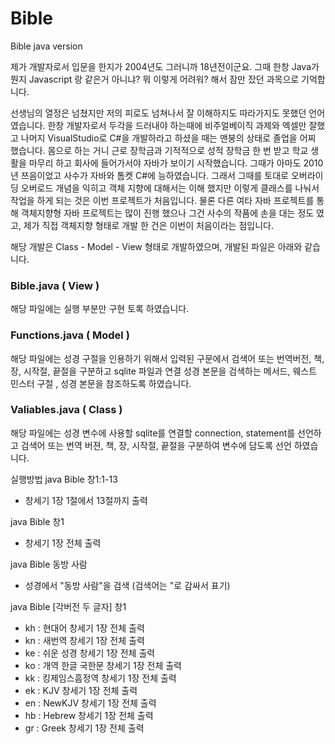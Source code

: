 # Bible
Bible java version

제가 개발자로서 입문을 한지가 2004년도 그러니까 18년전이군요. 그때 한창 Java가 뭔지 Javascript 랑 같은거 아니냐? 뭐 이렇게 어려워? 해서 잠만 잤던 과목으로 기억합니다. 

선생님의 열정은 넘쳤지만 저의 피로도 넘쳐나서 잘 이해하지도 따라가지도 못했던 언어였습니다. 한창 개발자로서 두각을 드러내야 하는때에 비주얼베이직 과제와 엑셀만 잘했고 나머지 VisualStudio로 C#을 개발하라고 하셨을 때는 맨붕의 상태로 졸업을 어찌 했습니다. 몸으로 하는 거니 근로 장학금과 기적적으로 성적 장학금 한 번 받고 학교 생활을 마무리 하고 회사에 들어가서야 자바가 보이기 시작했습니다. 그때가 아마도 2010년 쯔음이었고 사수가 자바와 톰켓 C#에 능하였습니다. 그래서 그때를 토대로 오버라이딩 오버로드 개념을 익히고 객체 지향에 대해서는 이해 했지만 이렇게 클래스를 나눠서 작업을 하게 되는 것은 이번 프로젝트가 처음입니다. 물론 다른 여타 자바 프로젝트를 통해 객체지향형 자바 프로젝트는 많이 진행 했으나 그건 사수의 작품에 손을 대는 정도 였고, 제가 직접 객체지향 형태로 개발 한 건은 이번이 처음이라는 점입니다.

해당 개발은 Class - Model - View 형태로 개발하였으며, 개발된 파일은 아래와 같습니다.

### Bible.java ( View )
해당 파일에는 실행 부분만 구현 토록 하였습니다.

### Functions.java  ( Model )
해당 파일에는 성경 구절을 인용하기 위해서 입력된 구문에서 검색어 또는 번역버전, 책, 장, 시작절, 끝절을 구분하고 sqlite 파일과 연결 성경 본문을 검색하는 메서드, 웨스트 민스터 구절 , 성경 본문을 참조하도록 하였습니다.

### Valiables.java ( Class )
해당 파일에는 성경 변수에 사용할 sqlite를 연결할 connection, statement를 선언하고 검색어 또는 번역 버젼, 책, 장, 시작절, 끝절을 구분하여 변수에 담도록 선언 하였습니다.


실행방법
java Bible 창1:1-13
- 창세기 1장 1절에서 13절까지 출력

java Bible 창1 
- 창세기 1장 전체 출력

java Bible 동방 사람
- 성경에서 "동방 사람"을 검색 (검색어는 "로 감싸서 표기)

java Bible [각버전 두 글자] 창1
- kh : 현대어 창세기 1장 전체 출력
- kn : 새번역 창세기 1장 전체 출력
- ke : 쉬운 성경 창세기 1장 전체 출력
- ko : 개역 한글 국한문 창세기 1장 전체 출력
- kk : 킹제임스흠정역 창세기 1장 전체 출력
- ek : KJV 창세기 1장 전체 출력
- en : NewKJV 창세기 1장 전체 출력
- hb : Hebrew 창세기 1장 전체 출력
- gr : Greek 창세기 1장 전체 출력

